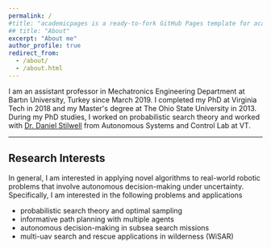 ```yaml
---
permalink: /
#title: "academicpages is a ready-to-fork GitHub Pages template for academic personal websites"
## title: "About"
excerpt: "About me"
author_profile: true
redirect_from: 
  - /about/
  - /about.html
---
```


I am an assistant professor in Mechatronics Engineering Department at Bartın University, Turkey since March 2019. I completed my PhD at Virginia Tech in 2018 and my Master's degree at The Ohio State University in 2013. During my PhD studies, I worked on probabilistic search theory and worked with [Dr. Daniel Stilwell](https://autonomyandrobotics.centers.vt.edu/people/stilwell.html) from Autonomous Systems and Control Lab at VT. 

---

## Research Interests

In general, I am interested in applying novel algorithms to real-world robotic problems that involve autonomous decision-making under uncertainty. Specifically, I am interested in the following problems and applications
- probabilistic search theory and optimal sampling
- informative path planning with multiple agents
- autonomous decision-making in subsea search missions
- multi-uav search and rescue applications in wilderness (WiSAR) 
